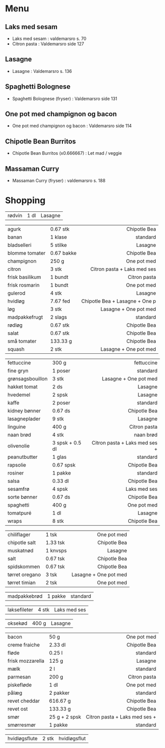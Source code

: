 # Menu
## Laks med sesam
 - Laks med sesam                        : valdemarsro s. 70        
 - Citron pasta                          : Valdemarsro side 127     
## Lasagne
 - Lasagne                               : Valdemarsro s. 136       
## Spaghetti Bolognese
 - Spaghetti Bolognese                  (fryser) : Valdemarsro side 131     
## One pot med champignon og bacon
 - One pot med champignon og bacon       : Valdemarsro side 114     
## Chipotle Bean Burritos
 - Chipotle Bean Burritos               (x0.666667) : Let mad / veggie         
## Massaman Curry
 - Massaman Curry                       (fryser) : valdemarsro s. 188       
# Shopping


|          |          |       |
|----------|----------|------:|
| rødvin                                   |   1 dl     |  Lasagne                         | 


|          |          |       |
|----------|----------|------:|
| agurk                                    | 0.67 stk    |  Chipotle Bea                    | 
| banan                                    |   1 klase  |  standard                        | 
| bladselleri                              |   5 stilke |  Lasagne                         | 
| blomme tomater                           | 0.67 bakke  |  Chipotle Bea                    | 
| champignon                               | 250 g      |  One pot med                     | 
| citron                                   |   3 stk    |  Citron pasta + Laks med ses     | 
| frisk basilikum                          |   1 bundt  |  Citron pasta                    | 
| frisk rosmarin                           |   1 bundt  |  One pot med                     | 
| gulerod                                  |   4 stk    |  Lasagne                         | 
| hvidløg                                  | 7.67 fed    |  Chipotle Bea + Lasagne + One p  | 
| løg                                      |   3 stk    |  Lasagne + One pot med           | 
| madpakkefrugt                            |   2 slags  |  standard                        | 
| rødløg                                   | 0.67 stk    |  Chipotle Bea                    | 
| salat                                    | 0.67 stk    |  Chipotle Bea                    | 
| små tomater                              | 133.33 g      |  Chipotle Bea                    | 
| squash                                   |   2 stk    |  Lasagne + One pot med           | 


|          |          |       |
|----------|----------|------:|
| fettuccine                               | 300 g      |  fettuccine                      | 
| fine gryn                                |   1 poser  |  standard                        | 
| grønsagsbouillon                         |   3 stk    |  Lasagne + One pot med           | 
| hakket tomat                             |   2 ds     |  Lasagne                         | 
| hvedemel                                 |   2 spsk   |  Lasagne                         | 
| kaffe                                    |   2 poser  |  standard                        | 
| kidney bønner                            | 0.67 ds     |  Chipotle Bea                    | 
| lasagneplader                            |   9 stk    |  Lasagne                         | 
| linguine                                 | 400 g      |  Citron pasta                    | 
| naan brød                                |   4 stk    |  naan brød                       | 
| olivenolie                               | 3 spsk   + 0.5 dl     |  Citron pasta + Laks med ses +   | 
| peanutbutter                             |   1 glas   |  standard                        | 
| rapsolie                                 | 0.67 spsk   |  Chipotle Bea                    | 
| rosiner                                  |   1 pakke  |  standard                        | 
| salsa                                    | 0.33 dl     |  Chipotle Bea                    | 
| sesamfrø                                 |   4 spsk   |  Laks med ses                    | 
| sorte bønner                             | 0.67 ds     |  Chipotle Bea                    | 
| spaghetti                                | 400 g      |  One pot med                     | 
| tomatpuré                                |   1 dl     |  Lasagne                         | 
| wraps                                    |   8 stk    |  Chipotle Bea                    | 


|          |          |       |
|----------|----------|------:|
| chiliflager                              |   1 tsk    |  One pot med                     | 
| chipotle salt                            | 1.33 tsk    |  Chipotle Bea                    | 
| muskatnød                                |   1 knvsps |  Lasagne                         | 
| salt                                     | 0.67 tsk    |  Chipotle Bea                    | 
| spidskommen                              | 0.67 tsk    |  Chipotle Bea                    | 
| tørret oregano                           |   3 tsk    |  Lasagne + One pot med           | 
| tørret timian                            |   2 tsk    |  One pot med                     | 


|          |          |       |
|----------|----------|------:|
| madpakkebrød                             |   1 pakke  |  standard                        | 


|          |          |       |
|----------|----------|------:|
| laksefileter                             |   4 stk    |  Laks med ses                    | 


|          |          |       |
|----------|----------|------:|
| oksekød                                  | 400 g      |  Lasagne                         | 


|          |          |       |
|----------|----------|------:|
| bacon                                    |  50 g      |  One pot med                     | 
| creme fraiche                            | 2.33 dl     |  Chipotle Bea                    | 
| fløde                                    | 0.25 l      |  standard                        | 
| frisk mozzarella                         | 125 g      |  Lasagne                         | 
| mælk                                     |   2 l      |  standard                        | 
| parmesan                                 | 200 g      |  Citron pasta                    | 
| piskefløde                               |   1 dl     |  One pot med                     | 
| pålæg                                    |   2 pakker |  standard                        | 
| revet cheddar                            | 616.67 g      |  Chipotle Bea                    | 
| revet ost                                | 133.33 g      |  Chipotle Bea                    | 
| smør                                     | 25 g      + 2 spsk   |  Citron pasta + Laks med ses +   | 
| smørresmør                               |   1 pakke  |  standard                        | 


|          |          |       |
|----------|----------|------:|
| hvidløgsflute                            |   2 stk    |  hvidløgsflut                    | 
